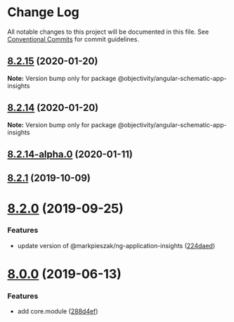 # Change Log

All notable changes to this project will be documented in this file.
See [Conventional Commits](https://conventionalcommits.org) for commit guidelines.

## [8.2.15](https://github.com/ObjectivityLtd/angular-schematics/compare/v8.2.14...v8.2.15) (2020-01-20)

**Note:** Version bump only for package @objectivity/angular-schematic-app-insights





## [8.2.14](https://github.com/ObjectivityLtd/angular-schematics/compare/v8.2.14-alpha.0...v8.2.14) (2020-01-20)

**Note:** Version bump only for package @objectivity/angular-schematic-app-insights






## [8.2.14-alpha.0](https://github.com/ObjectivityLtd/angular-schematics/compare/8.2.1...v8.2.14-alpha.0) (2020-01-11)



## [8.2.1](https://github.com/ObjectivityLtd/angular-schematics/compare/8.2.0...8.2.1) (2019-10-09)



# [8.2.0](https://github.com/ObjectivityLtd/angular-schematics/compare/8.0.0...8.2.0) (2019-09-25)


### Features

* update version of @markpieszak/ng-application-insights ([224daed](https://github.com/ObjectivityLtd/angular-schematics/commit/224daed05f8752f39673ed93f4fde8bf7383b672))



# [8.0.0](https://github.com/ObjectivityLtd/angular-schematics/compare/0.1.0-alpha.1...8.0.0) (2019-06-13)


### Features

* add core.module ([288d4ef](https://github.com/ObjectivityLtd/angular-schematics/commit/288d4ef0aa55b9b30f72ca713c294416017fd3e6))

